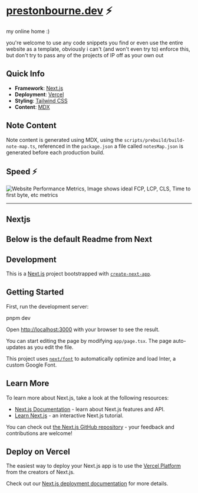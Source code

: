 # [prestonbourne.dev](https://prestonbourne.dev/) ⚡️

my online home :)

you're welcome to use any code snippets you find or even use the entire website as a template, obviously i can't (and won't even try to) enforce this, but don't try to pass any of the projects of IP off as your own out

## Quick Info

- **Framework**: [Next.js](https://nextjs.org/)
- **Deployment**: [Vercel](https://vercel.com)
- **Styling**: [Tailwind CSS](https://tailwindcss.com/)
- **Content**: [MDX](https://github.com/hashicorp/next-mdx-remote)

## Note Content

Note content is generated using MDX, using the `scripts/prebuild/build-note-map.ts`, referenced in the `package.json`
a file called `notesMap.json` is generated before each production build. 

## Speed ⚡

![Website Performance Metrics, Image shows ideal FCP, LCP, CLS, Time to first byte, etc metrics](https://github.com/prestonbourne/www-2024/blob/main/public/speed-insights.png?raw=true)


---
## Nextjs
Below is the default Readme from Next
---

## Development

This is a [Next.js](https://nextjs.org/) project bootstrapped with [`create-next-app`](https://github.com/vercel/next.js/tree/canary/packages/create-next-app).

## Getting Started

First, run the development server:

pnpm dev

Open [http://localhost:3000](http://localhost:3000) with your browser to see the result.

You can start editing the page by modifying `app/page.tsx`. The page auto-updates as you edit the file.

This project uses [`next/font`](https://nextjs.org/docs/basic-features/font-optimization) to automatically optimize and load Inter, a custom Google Font.

## Learn More

To learn more about Next.js, take a look at the following resources:

- [Next.js Documentation](https://nextjs.org/docs) - learn about Next.js features and API.
- [Learn Next.js](https://nextjs.org/learn) - an interactive Next.js tutorial.

You can check out [the Next.js GitHub repository](https://github.com/vercel/next.js/) - your feedback and contributions are welcome!

## Deploy on Vercel

The easiest way to deploy your Next.js app is to use the [Vercel Platform](https://vercel.com/new?utm_medium=default-template&filter=next.js&utm_source=create-next-app&utm_campaign=create-next-app-readme) from the creators of Next.js.

Check out our [Next.js deployment documentation](https://nextjs.org/docs/deployment) for more details.
